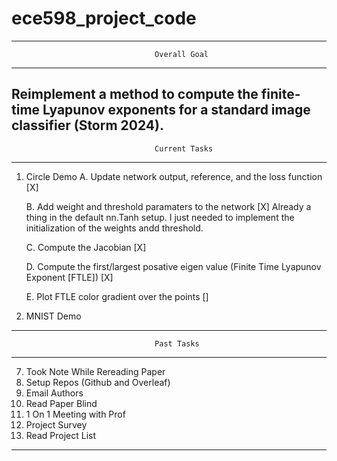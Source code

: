 # ece598_project_code

---------------------------------------------------------------------------------
                                    Overall Goal
---------------------------------------------------------------------------------
Reimplement a method to compute the finite-time Lyapunov exponents for a standard
image classifier (Storm 2024).
---------------------------------------------------------------------------------
                                    Current Tasks
---------------------------------------------------------------------------------
1. Circle Demo
    A. Update network output, reference, and the loss function [X]
    
    B. Add weight and threshold paramaters to the network [X]
        Already a thing in the default nn.Tanh setup. I just needed to implement the initialization of the weights andd threshold.

    C. Compute the Jacobian [X]

    D. Compute the first/largest posative eigen value (Finite Time Lyapunov Exponent [FTLE]) [X]

    E. Plot FTLE color gradient over the points []

2. MNIST Demo

---------------------------------------------------------------------------------
                                    Past Tasks
---------------------------------------------------------------------------------
7. Took Note While Rereading Paper
6. Setup Repos (Github and Overleaf)
5. Email Authors
4. Read Paper Blind
3. 1 On 1 Meeting with Prof
2. Project Survey
1. Read Project List
---------------------------------------------------------------------------------